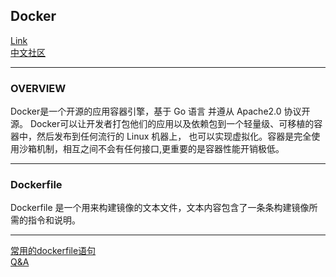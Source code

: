 ## Docker
[Link](https://www.docker.com/)  
[中文社区](https://www.runoob.com/docker/docker-tutorial.html)

---
### OVERVIEW  
Docker是一个开源的应用容器引擎，基于 Go 语言 并遵从 Apache2.0 协议开源。
Docker可以让开发者打包他们的应用以及依赖包到一个轻量级、可移植的容器中，然后发布到任何流行的 Linux 机器上，
也可以实现虚拟化。容器是完全使用沙箱机制，相互之间不会有任何接口,更重要的是容器性能开销极低。

---
### Dockerfile
Dockerfile 是一个用来构建镜像的文本文件，文本内容包含了一条条构建镜像所需的指令和说明。  

---
[常用的dockerfile语句](common_commands.md)  
[Q&A](Q&A.md)